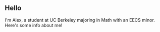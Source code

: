 ## Hello

I'm Alex, a student at UC Berkeley majoring in Math with an EECS minor. Here's some info about me!

